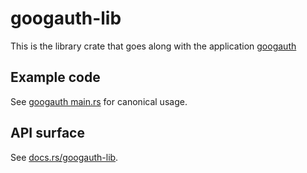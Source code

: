 # googauth-lib

This is the library crate that goes along with the
application [googauth](https://crates.io/crates/googauth)

## Example code

See [googauth main.rs](https://github.com/bes/googauth/blob/master/googauth/src/main.rs)
for canonical usage.

## API surface

See [docs.rs/googauth-lib](https://docs.rs/googauth-lib).

